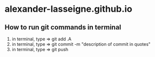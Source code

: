 # alexander-lasseigne.github.io

## How to run git commands in terminal 
1) in terminal, type => git add .A 
2) in terminal, type => git commit -m "description of commit in quotes" 
3) in terminal, type => git push 
